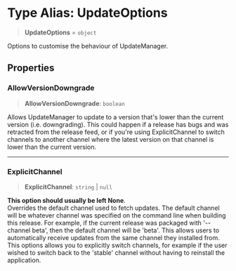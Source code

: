 # Type Alias: UpdateOptions

> **UpdateOptions** = `object`

Options to customise the behaviour of UpdateManager.

## Properties

### AllowVersionDowngrade

> **AllowVersionDowngrade**: `boolean`

Allows UpdateManager to update to a version that's lower than the current version (i.e. downgrading).
This could happen if a release has bugs and was retracted from the release feed, or if you're using
ExplicitChannel to switch channels to another channel where the latest version on that
channel is lower than the current version.

***

### ExplicitChannel

> **ExplicitChannel**: `string` \| `null`

**This option should usually be left None**. <br/>
Overrides the default channel used to fetch updates.
The default channel will be whatever channel was specified on the command line when building this release.
For example, if the current release was packaged with '--channel beta', then the default channel will be 'beta'.
This allows users to automatically receive updates from the same channel they installed from. This options
allows you to explicitly switch channels, for example if the user wished to switch back to the 'stable' channel
without having to reinstall the application.
